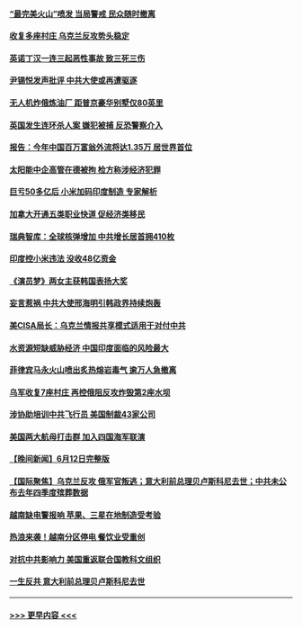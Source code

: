 #### [“最完美火山”喷发 当局警戒 民众随时撤离](../pages/prog202/a103730979.md?t=06140943) 
#### [收复多座村庄 乌克兰反攻势头稳定](../pages/prog202/a103730978.md?t=06140943) 
#### [英诺丁汉一连三起恶性事故 致三死三伤](../pages/prog202/a103730976.md?t=06140943) 
#### [尹锡悦发声批评 中共大使或再遭驱逐](../pages/prog202/a103730980.md?t=06140943) 
#### [无人机炸俄炼油厂 距普京豪华别墅仅80英里](../pages/prog202/a103730960.md?t=06140943) 
#### [英国发生连环杀人案 嫌犯被捕 反恐警察介入](../pages/prog202/a103730929.md?t=06140943) 
#### [报告：今年中国百万富翁外流将达1.35万 居世界首位](../pages/prog202/a103730915.md?t=06140943) 
#### [太阳能中企高管在德被拘 检方称涉经济犯罪](../pages/prog202/a103730892.md?t=06140943) 
#### [巨亏50多亿后 小米加码印度制造 专家解析](../pages/prog202/a103730861.md?t=06140943) 
#### [加拿大开通五类职业快道 促经济类移民](../pages/prog202/a103730814.md?t=06140943) 
#### [瑞典智库：全球核弹增加 中共增长居首拥410枚](../pages/prog202/a103730780.md?t=06140943) 
#### [印度控小米违法 没收48亿资金](../pages/prog202/a103730785.md?t=06140943) 
#### [《演员梦》两女主获韩国表扬大奖](../pages/prog202/a103730772.md?t=06140943) 
#### [妄言惹祸 中共大使邢海明引韩政界持续炮轰](../pages/prog202/a103730705.md?t=06140943) 
#### [美CISA局长：乌克兰情报共享模式适用于对付中共](../pages/prog202/a103730702.md?t=06140943) 
#### [水资源短缺威胁经济 中国印度面临的风险最大](../pages/prog202/a103730699.md?t=06140943) 
#### [菲律宾马永火山喷出炙热熔岩毒气 逾万人急撤离](../pages/prog202/a103730664.md?t=06140943) 
#### [乌军收复7座村庄 再控俄阻反攻炸毁第2座水坝](../pages/prog202/a103730640.md?t=06140943) 
#### [涉协助培训中共飞行员 美国制裁43家公司](../pages/prog202/a103730641.md?t=06140943) 
#### [美国两大航母打击群 加入四国海军联演](../pages/prog202/a103730637.md?t=06140943) 
#### [【晚间新闻】6月12日完整版](../pages/prog202/a103730543.md?t=06140943) 
#### [【国际聚焦】乌克兰反攻 俄军官叛逃；意大利前总理贝卢斯科尼去世；中共未公布去年四季度殡葬数据](../pages/prog202/a103730535.md?t=06140943) 
#### [越南缺电警报响 苹果、三星在地制造受考验](../pages/prog202/a103730505.md?t=06140943) 
#### [热浪来袭！越南分区停电 餐饮业受重创](../pages/prog202/a103730495.md?t=06140943) 
#### [对抗中共影响力 美国重返联合国教科文组织](../pages/prog202/a103730385.md?t=06140943) 
#### [一生反共 意大利前总理贝卢斯科尼去世](../pages/prog202/a103730388.md?t=06140943) 

----
#### [ >>> 更早内容 <<< ](../indexes/prog202-earlier.md)
